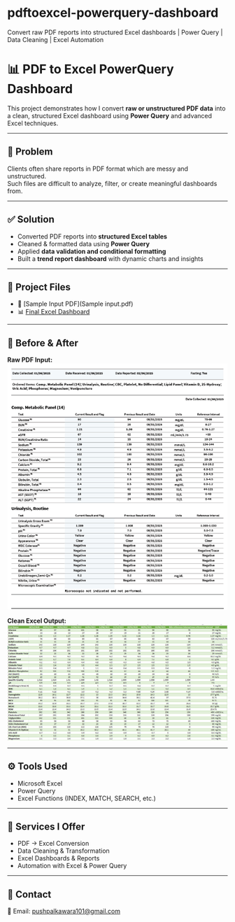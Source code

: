 # pdftoexcel-powerquery-dashboard
Convert raw PDF reports into structured Excel dashboards | Power Query | Data Cleaning | Excel Automation  

# 📊 PDF to Excel PowerQuery Dashboard  

This project demonstrates how I convert **raw or unstructured PDF data** into a clean, structured Excel dashboard using **Power Query** and advanced Excel techniques.  

---

## 📝 Problem  
Clients often share reports in PDF format which are messy and unstructured.  
Such files are difficult to analyze, filter, or create meaningful dashboards from.  

---

## ✅ Solution  
- Converted PDF reports into **structured Excel tables**  
- Cleaned & formatted data using **Power Query**  
- Applied **data validation and conditional formatting**  
- Built a **trend report dashboard** with dynamic charts and insights  

---

## 📂 Project Files  
- 📄 [Sample Input PDF](Sample input.pdf)  
- 📊 [Final Excel Dashboard](‎Health_data_sample_output_file.xlsx)  

---

## 📸 Before & After  

**Raw PDF Input:**  
![Before](before.png)  

**Clean Excel Output:**  
![After](after.png)  


---

## ⚙️ Tools Used  
- Microsoft Excel  
- Power Query  
- Excel Functions (INDEX, MATCH, SEARCH, etc.)  

---

## 💼 Services I Offer  
- PDF → Excel Conversion  
- Data Cleaning & Transformation  
- Excel Dashboards & Reports  
- Automation with Excel & Power Query  

---

## 📩 Contact  
📧 Email: pushpalkawara101@gmail.com  
